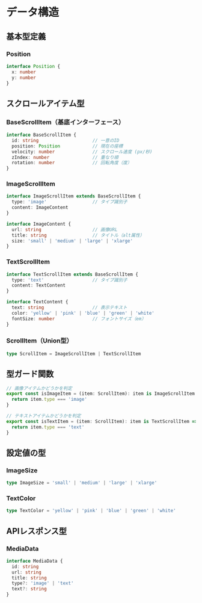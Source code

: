 # データ構造

## 基本型定義

### Position
```typescript
interface Position {
  x: number
  y: number
}
```

## スクロールアイテム型

### BaseScrollItem（基底インターフェース）
```typescript
interface BaseScrollItem {
  id: string                    // 一意のID
  position: Position            // 現在の座標
  velocity: number              // スクロール速度 (px/秒)
  zIndex: number                // 重なり順
  rotation: number              // 回転角度（度）
}
```

### ImageScrollItem
```typescript
interface ImageScrollItem extends BaseScrollItem {
  type: 'image'                 // タイプ識別子
  content: ImageContent
}

interface ImageContent {
  url: string                   // 画像URL
  title: string                 // タイトル（alt属性）
  size: 'small' | 'medium' | 'large' | 'xlarge'
}
```

### TextScrollItem
```typescript
interface TextScrollItem extends BaseScrollItem {
  type: 'text'                  // タイプ識別子
  content: TextContent
}

interface TextContent {
  text: string                  // 表示テキスト
  color: 'yellow' | 'pink' | 'blue' | 'green' | 'white'
  fontSize: number              // フォントサイズ（em）
}
```

### ScrollItem（Union型）
```typescript
type ScrollItem = ImageScrollItem | TextScrollItem
```

## 型ガード関数

```typescript
// 画像アイテムかどうかを判定
export const isImageItem = (item: ScrollItem): item is ImageScrollItem => {
  return item.type === 'image'
}

// テキストアイテムかどうかを判定
export const isTextItem = (item: ScrollItem): item is TextScrollItem => {
  return item.type === 'text'
}
```

## 設定値の型

### ImageSize
```typescript
type ImageSize = 'small' | 'medium' | 'large' | 'xlarge'
```

### TextColor
```typescript
type TextColor = 'yellow' | 'pink' | 'blue' | 'green' | 'white'
```

## APIレスポンス型

### MediaData
```typescript
interface MediaData {
  id: string
  url: string
  title: string
  type?: 'image' | 'text'
  text?: string
}
```